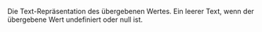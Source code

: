 Die Text-Repräsentation des übergebenen Wertes. Ein leerer Text, wenn der übergebene Wert undefiniert oder null ist.